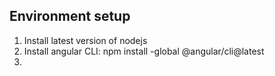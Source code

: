 ## Environment setup

1. Install latest version of nodejs
2. Install angular CLI:
    npm install -global @angular/cli@latest
3. 